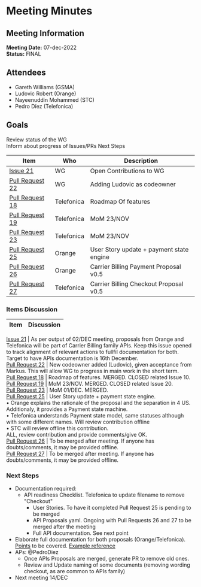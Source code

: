 # Meeting Minutes
## Meeting Information
**Meeting Date:** 07-dec-2022<br/>
**Status:** FINAL

## Attendees
- Gareth Williams (GSMA)
- Ludovic Robert (Orange)
- Nayeenuddin Mohammed (STC)
- Pedro Díez (Telefonica)

## Goals
Review status of the WG </br>
Inform about progress of Issues/PRs
Next Steps


Item | Who | Description
---- | ---- | ----
[Issue 21](https://github.com/camaraproject/CarrierBillingCheckOut/issues/21) | WG | Open Contributions to WG
[Pull Request 22](https://github.com/camaraproject/CarrierBillingCheckOut/pull/22) | WG | Adding Ludovic as codeowner
[Pull Request 18](https://github.com/camaraproject/CarrierBillingCheckOut/pull/18) | Telefonica | Roadmap Of features
[Pull Request 19](https://github.com/camaraproject/CarrierBillingCheckOut/pull/19) | Telefonica | MoM 23/NOV
[Pull Request 23](https://github.com/camaraproject/CarrierBillingCheckOut/pull/23) | Telefonica | MoM 23/NOV
[Pull Request 25](https://github.com/camaraproject/CarrierBillingCheckOut/pull/25) | Orange | User Story update + payment state engine
[Pull Request 26](https://github.com/camaraproject/CarrierBillingCheckOut/pull/26) | Orange | Carrier Billing Payment Proposal v0.5
[Pull Request 27](https://github.com/camaraproject/CarrierBillingCheckOut/pull/27) | Telefonica | Carrier Billing Checkout Proposal v0.5


### Items Discussion

Item | Discussion
---- | ----

[Issue 21](https://github.com/camaraproject/CarrierBillingCheckOut/issues/21) | As per output of 02/DEC meeting, proposals from Orange and Telefonica will be part of Carrier Billing family APIs. Keep this issue opened to track alignment of relevant actions to fullfil documentation for both. Target to have APIs documentation is 16th December.<br>
[Pull Request 22](https://github.com/camaraproject/CarrierBillingCheckOut/pull/22) | New codeowner added (Ludovic), given acceptance from Markus. This will allow WG to progress in main work in the short term.<br>
[Pull Request 18](https://github.com/camaraproject/CarrierBillingCheckOut/pull/18) | Roadmap of features. MERGED. CLOSED related Issue 10.<br>
[Pull Request 19](https://github.com/camaraproject/CarrierBillingCheckOut/pull/19) | MoM 23/NOV. MERGED. CLOSED related Issue 20.<br>
[Pull Request 23](https://github.com/camaraproject/CarrierBillingCheckOut/pull/23) | MoM 01/DEC. MERGED.<br>
[Pull Request 25](https://github.com/camaraproject/CarrierBillingCheckOut/pull/25) | User Story update + payment state engine.<br/> • Orange explains the rationale of the proposal and the separation in 4 US. Additionaly, it provides a Payment state machine.<br/> • Telefonica understands Payment state model, same statuses although with some different names. Will review contribution offline<br/> • STC will review offline this contribution.<br/> ALL, review contribution and provide comments/give OK.<br>
[Pull Request 26](https://github.com/camaraproject/CarrierBillingCheckOut/pull/26) | To be merged after meeting. If anyone has doubts/comments, it may be provided offline.<br>
[Pull Request 27](https://github.com/camaraproject/CarrierBillingCheckOut/pull/27) | To be merged after meeting. If anyone has doubts/comments, it may be provided offline.<br>


### Next Steps
- Documentation required:
  - API readiness Checklist. Telefonica to update filename to remove "Checkout"
	- User Stories. To have it completed Pull Request 25 is pending to be merged
	- API Proposals yaml. Ongoing with Pull Requests 26 and 27 to be merged after the meeting
	- Full API documentation. See next point
- Elaborate full documentation for both proposals (Orange/Telefonica). [Points](https://github.com/camaraproject/WorkingGroups/blob/main/Commonalities/documentation/API-DocumentationTemplate.md) to be covered. [Example reference](https://github.com/camaraproject/QualityOnDemand/blob/main/documentation/API_documentation/QoD_API.md)
- APs: @PedroDiez
	- Once APIs Proposals are merged, generate PR to remove old ones.
	- Review and Update naming of some documents (removing wording checkout, as are common to APIs family)
- Next meeting 14/DEC
